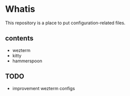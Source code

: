 # Whatis
This repository is a place to put configuration-related files.

## contents
- wezterm
- kitty
- hammerspoon

## TODO
- improvement wezterm configs
